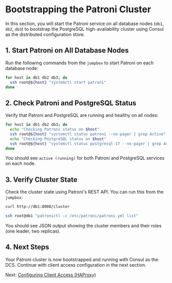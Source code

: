 # Bootstrapping the Patroni Cluster

In this section, you will start the Patroni service on all database nodes (`db1`, `db2`, `db3`) to bootstrap the PostgreSQL high-availability cluster using Consul as the distributed configuration store.

## 1. Start Patroni on All Database Nodes

Run the following commands from the `jumpbox` to start Patroni on each database node:

```bash
for host in db1 db2 db3; do
  ssh root@${host} "systemctl start patroni"
done
```

## 2. Check Patroni and PostgreSQL Status

Verify that Patroni and PostgreSQL are running and healthy on all nodes:

```bash
for host in db1 db2 db3; do
  echo "Checking Patroni status on $host"
  ssh root@${host} "systemctl status patroni --no-pager | grep Active"
  echo "Checking PostgreSQL status on $host"
  ssh root@${host} "systemctl status postgresql-17 --no-pager | grep Active"
done
```

You should see `active (running)` for both Patroni and PostgreSQL services on each node.

## 3. Verify Cluster State

Check the cluster state using Patroni's REST API. You can run this from the `jumpbox`:

```bash
curl http://db1:8008/cluster

ssh root@db1 "patronictl -c /etc/patroni/patroni.yml list"
```

You should see JSON output showing the cluster members and their roles (one leader, two replicas).

## 4. Next Steps

Your Patroni cluster is now bootstrapped and running with Consul as the DCS. Continue with client access configuration in the next section.

Next: [Configuring Client Access (HAProxy)](08-configuring-client-access.md)
